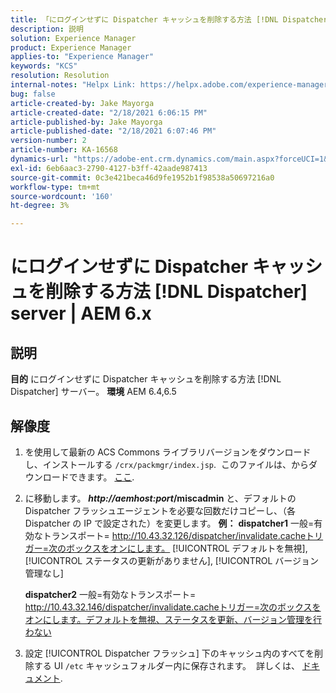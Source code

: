 ```yaml
---
title: 「にログインせずに Dispatcher キャッシュを削除する方法 [!DNL Dispatcher] server | AEM 6.x"
description: 説明
solution: Experience Manager
product: Experience Manager
applies-to: "Experience Manager"
keywords: "KCS"
resolution: Resolution
internal-notes: "Helpx Link: https://helpx.adobe.com/experience-manager/kb/How-to-delete-the-dispatcher-cache-without-logging-into-the-Dispatchers-AEM.html"
bug: false
article-created-by: Jake Mayorga
article-created-date: "2/18/2021 6:06:15 PM"
article-published-by: Jake Mayorga
article-published-date: "2/18/2021 6:07:46 PM"
version-number: 2
article-number: KA-16568
dynamics-url: "https://adobe-ent.crm.dynamics.com/main.aspx?forceUCI=1&pagetype=entityrecord&etn=knowledgearticle&id=b0e344fb-1372-eb11-a812-00224809aac7"
exl-id: 6eb6aac3-2790-4127-b3ff-42aade987413
source-git-commit: 0c3e421beca46d9fe1952b1f98538a50697216a0
workflow-type: tm+mt
source-wordcount: '160'
ht-degree: 3%

---
```


# にログインせずに Dispatcher キャッシュを削除する方法 [!DNL Dispatcher] server | AEM 6.x

## 説明

<b>目的</b>
にログインせずに Dispatcher キャッシュを削除する方法 [!DNL Dispatcher] サーバー。
<b>環境</b>
AEM 6.4,6.5


## 解像度


1. を使用して最新の ACS Commons ライブラリバージョンをダウンロードし、インストールする `/crx/packmgr/index.jsp`.  このファイルは、からダウンロードできます。 [ここ](https://github.com/Adobe-Consulting-Services/acs-aem-commons/releases).
2. に移動します。 <b>*http://aemhost:port*/miscadmin</b> と、デフォルトの Dispatcher フラッシュエージェントを必要な回数だけコピーし、（各 Dispatcher の IP で設定された）を変更します。
   <b>例：</b>
   <b>dispatcher1</b>
一般=有効なトランスポート= http://10.43.32.126/dispatcher/invalidate.cacheトリガー=次のボックスをオンにします。 [!UICONTROL デフォルトを無視], [!UICONTROL ステータスの更新がありません], [!UICONTROL バージョン管理なし]

   <b>dispatcher2</b>
一般=有効なトランスポート= http://10.43.32.146/dispatcher/invalidate.cacheトリガー=次のボックスをオンにします。デフォルトを無視、ステータスを更新、バージョン管理を行わない
3. 設定 [!UICONTROL Dispatcher フラッシュ] 下のキャッシュ内のすべてを削除する UI `/etc` キャッシュフォルダー内に保存されます。  詳しくは、 [ドキュメント](https://adobe-consulting-services.github.io/acs-aem-commons/features/dispatcher-flush-ui/index.html).
